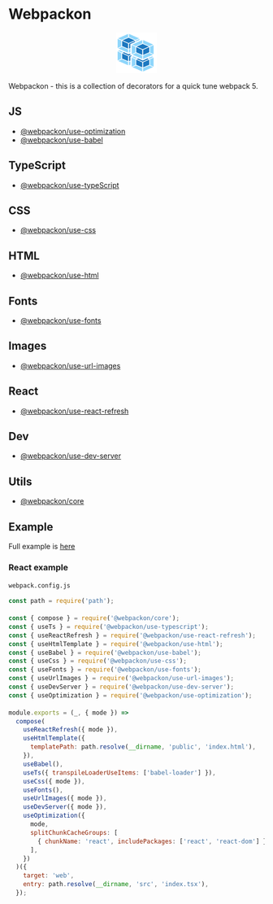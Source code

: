 # Webpackon
<p align="center">
  <img src='https://raw.githubusercontent.com/AndTem/webpackon/master/logo/logo.svg' height='80' width='80'>
</p>

Webpackon - this is a collection of decorators for a quick tune webpack 5.

## JS
- [@webpackon/use-optimization]()
- [@webpackon/use-babel]()

## TypeScript
- [@webpackon/use-typeScript]()

## CSS
- [@webpackon/use-css]()

## HTML
- [@webpackon/use-html]()

## Fonts
- [@webpackon/use-fonts]()

## Images
- [@webpackon/use-url-images]()

## React
- [@webpackon/use-react-refresh]()

## Dev
- [@webpackon/use-dev-server]()

## Utils
- [@webpackon/core]()

## Example
Full example is [here]()

### React example
```webpack.config.js```
```js
const path = require('path');

const { compose } = require('@webpackon/core');
const { useTs } = require('@webpackon/use-typescript');
const { useReactRefresh } = require('@webpackon/use-react-refresh');
const { useHtmlTemplate } = require('@webpackon/use-html');
const { useBabel } = require('@webpackon/use-babel');
const { useCss } = require('@webpackon/use-css');
const { useFonts } = require('@webpackon/use-fonts');
const { useUrlImages } = require('@webpackon/use-url-images');
const { useDevServer } = require('@webpackon/use-dev-server');
const { useOptimization } = require('@webpackon/use-optimization');

module.exports = (_, { mode }) =>
  compose(
    useReactRefresh({ mode }),
    useHtmlTemplate({
      templatePath: path.resolve(__dirname, 'public', 'index.html'),
    }),
    useBabel(),
    useTs({ transpileLoaderUseItems: ['babel-loader'] }),
    useCss({ mode }),
    useFonts(),
    useUrlImages({ mode }),
    useDevServer({ mode }),
    useOptimization({
      mode,
      splitChunkCacheGroups: [
        { chunkName: 'react', includePackages: ['react', 'react-dom'] },
      ],
    })
  )({
    target: 'web',
    entry: path.resolve(__dirname, 'src', 'index.tsx'),
  });

```
